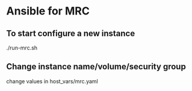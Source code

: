 # Ansible for MRC

## To start configure a new instance

./run-mrc.sh

## Change instance name/volume/security group

change values in host_vars/mrc.yaml
